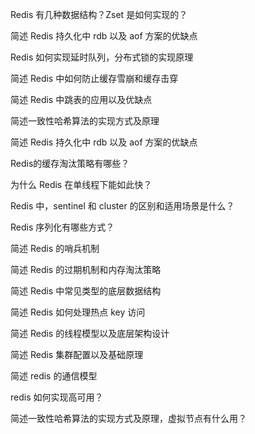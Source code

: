 Redis 有几种数据结构？Zset 是如何实现的？

简述 Redis 持久化中 rdb 以及 aof 方案的优缺点

Redis 如何实现延时队列，分布式锁的实现原理

简述 Redis 中如何防止缓存雪崩和缓存击穿

简述 Redis 中跳表的应用以及优缺点

简述一致性哈希算法的实现方式及原理

简述 Redis 持久化中 rdb 以及 aof 方案的优缺点

Redis的缓存淘汰策略有哪些？

为什么 Redis 在单线程下能如此快？

Redis 中，sentinel 和 cluster 的区别和适用场景是什么？

Redis 序列化有哪些方式？

简述 Redis 的哨兵机制

简述 Redis 的过期机制和内存淘汰策略

简述 Redis 中常见类型的底层数据结构

简述 Redis 如何处理热点 key 访问

简述 Redis 的线程模型以及底层架构设计

简述 Redis 集群配置以及基础原理

简述 redis 的通信模型

redis 如何实现高可用？

简述一致性哈希算法的实现方式及原理，虚拟节点有什么用？